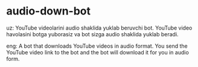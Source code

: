 # audio-down-bot
uz: YouTube videolarini audio shaklida yuklab beruvchi bot.
YouTube video havolasini botga yuborasiz va bot sizga audio shaklida yuklab beradi.

eng: A bot that downloads YouTube videos in audio format.
You send the YouTube video link to the bot and the bot will download it for you in audio form.
